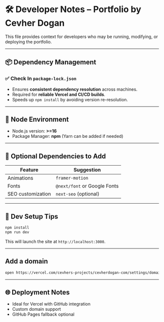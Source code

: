 # 🛠️ Developer Notes – Portfolio by Cevher Dogan

This file provides context for developers who may be running, modifying, or deploying the portfolio.

---

## 📦 Dependency Management

### ✅ Check In `package-lock.json`

- Ensures **consistent dependency resolution** across machines.
- Required for **reliable Vercel and CI/CD builds**.
- Speeds up `npm install` by avoiding version re-resolution.

---

## 🔧 Node Environment

- Node.js version: **>=16**
- Package Manager: **npm** (Yarn can be added if needed)

---

## 🔌 Optional Dependencies to Add

| Feature           | Suggestion                   |
| ----------------- | ---------------------------- |
| Animations        | `framer-motion`              |
| Fonts             | `@next/font` or Google Fonts |
| SEO customization | `next-seo` (optional)        |

---

## 🧪 Dev Setup Tips

```bash
npm install
npm run dev
```

This will launch the site at `http://localhost:3000`.

---

## Add a domain

```bash
open https://vercel.com/cevhers-projects/cevherdogan-com/settings/domains
```

---

## 🌐 Deployment Notes

- Ideal for Vercel with GitHub integration
- Custom domain support
- GitHub Pages fallback optional
